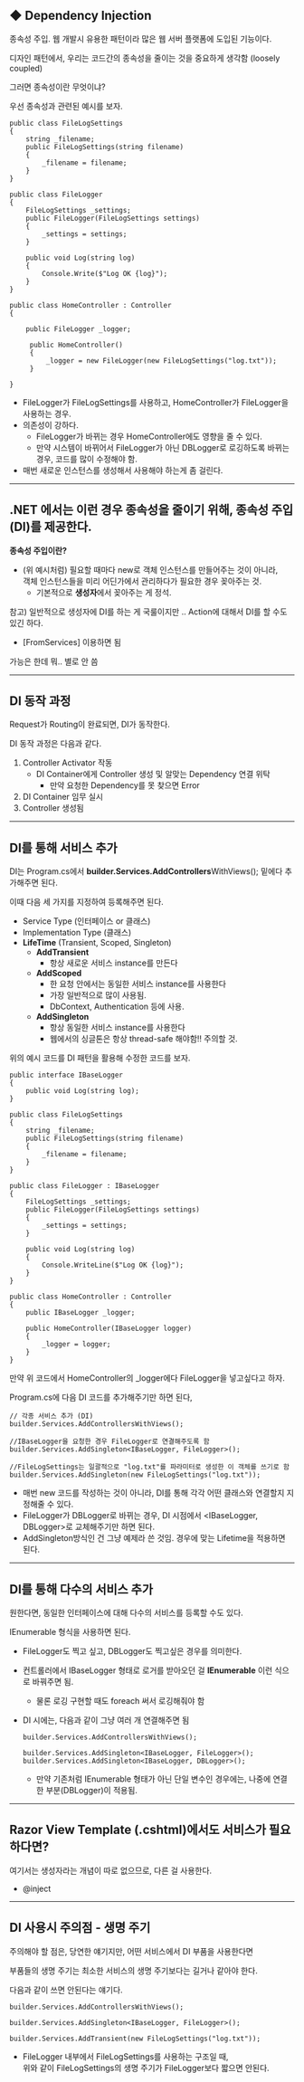 ## ◆ Dependency Injection

종속성 주입. 웹 개발시 유용한 패턴이라 많은 웹 서버 플랫폼에 도입된 기능이다.

디자인 패턴에서, 우리는 코드간의 종속성을 줄이는 것을 중요하게 생각함 (loosely coupled)

그러면 종속성이란 무엇이냐?

우선 종속성과 관련된 예시를 보자.

```
public class FileLogSettings
{
    string _filename;
    public FileLogSettings(string filename)
    {
        _filename = filename; 
    }
}
```

```
public class FileLogger
{
    FileLogSettings _settings;
    public FileLogger(FileLogSettings settings)
    {
        _settings = settings;
    }

    public void Log(string log)
    {
        Console.Write($"Log OK {log}");
    }
}
```

```
public class HomeController : Controller
{

    public FileLogger _logger;

     public HomeController()
     {
         _logger = new FileLogger(new FileLogSettings("log.txt"));
     }

}
```

-   FileLogger가 FileLogSettings를 사용하고, HomeController가 FileLogger을 사용하는 경우.
-   의존성이 강하다.
    -   FileLogger가 바뀌는 경우 HomeController에도 영향을 줄 수 있다.
    -   만약 시스템이 바뀌어서 FileLogger가 아닌 DBLogger로 로깅하도록 바뀌는 경우, 코드를 많이 수정해야 함.
-   매번 새로운 인스턴스를 생성해서 사용해야 하는게 좀 걸린다.

---

## .NET 에서는 이런 경우 종속성을 줄이기 위해, 종속성 주입(DI)를 제공한다.

**종속성 주입이란?**

-   (위 예시처럼) 필요할 때마다 new로 객체 인스턴스를 만들어주는 것이 아니라,  
    객체 인스턴스들을 미리 어딘가에서 관리하다가 필요한 경우 꽂아주는 것. 
    -   기본적으로 **생성자**에서 꽂아주는 게 정석.

참고) 일반적으로 생성자에 DI를 하는 게 국룰이지만 .. Action에 대해서 DI를 할 수도 있긴 하다.

-   \[FromServices\] 이용하면 됨

가능은 한데 뭐.. 별로 안 씀

---

## DI 동작 과정

Request가 Routing이 완료되면, DI가 동작한다.

DI 동작 과정은 다음과 같다.

1.  Controller Activator 작동
    -   DI Container에게 Controller 생성 및 알맞는 Dependency 연결 위탁
        -   만약 요청한 Dependency를 못 찾으면 Error
2.  DI Container 임무 실시
3.  Controller 생성됨

---

## DI를 통해 서비스 추가

DI는 Program.cs에서 **builder.Services.AddControllers**WithViews(); 밑에다 추가해주면 된다.

이때 다음 세 가지를 지정하여 등록해주면 된다.

-   Service Type (인터페이스 or 클래스)
-   Implementation Type (클래스)
-   **LifeTime** (Transient, Scoped, Singleton)
    -   **AddTransient**
        -   항상 새로운 서비스 instance를 만든다
    -   **AddScoped**
        -   한 요청 안에서는 동일한 서비스 instance를 사용한다
        -   가장 일반적으로 많이 사용됨.
        -   DbContext, Authentication 등에 사용. 
    -   **AddSingleton**
        -   항상 동일한 서비스 instance를 사용한다
        -   웹에서의 싱글톤은 항상 thread-safe 해야함!! 주의할 것.

위의 예시 코드를 DI 패턴을 활용해 수정한 코드를 보자.

```
public interface IBaseLogger
{
    public void Log(string log);
}
```

```
public class FileLogSettings
{
    string _filename;
    public FileLogSettings(string filename)
    {
        _filename = filename; 
    }
}
```

```
public class FileLogger : IBaseLogger
{
    FileLogSettings _settings;
    public FileLogger(FileLogSettings settings)
    {
        _settings = settings;
    }

    public void Log(string log)
    {
        Console.WriteLine($"Log OK {log}");
    }
}
```

```
public class HomeController : Controller
{
    public IBaseLogger _logger;

    public HomeController(IBaseLogger logger)
    {
        _logger = logger;
    }
}
```

만약 위 코드에서 HomeController의 \_logger에다 FileLogger을 넣고싶다고 하자.

Program.cs에 다음 DI 코드를 추가해주기만 하면 된다,

```
// 각종 서비스 추가 (DI)
builder.Services.AddControllersWithViews();

//IBaseLogger을 요청한 경우 FileLogger로 연결해주도록 함
builder.Services.AddSingleton<IBaseLogger, FileLogger>();

//FileLogSettings는 일괄적으로 "log.txt"를 파라미터로 생성한 이 객체를 쓰기로 함
builder.Services.AddSingleton(new FileLogSettings("log.txt"));
```

-   매번 new 코드를 작성하는 것이 아니라, DI를 통해 각각 어떤 클래스와 연결할지 지정해줄 수 있다.
-   FileLogger가 DBLogger로 바뀌는 경우, DI 시점에서 <IBaseLogger, DBLogger>로 교체해주기만 하면 된다.
-   AddSingleton방식인 건 그냥 예제라 쓴 것임. 경우에 맞는 Lifetime을 적용하면 된다.

---

## DI를 통해 다수의 서비스 추가

원한다면, 동일한 인터페이스에 대해 다수의 서비스를 등록할 수도 있다.

IEnumerable 형식을 사용하면 된다.

-   FileLogger도 찍고 싶고, DBLogger도 찍고싶은 경우를 의미한다.
-   컨트롤러에서 IBaseLogger 형태로 로거를 받아오던 걸 **IEnumerable**<IBaseLogger> 이런 식으로 바꿔주면 됨.
    -   물론 로깅 구현할 때도 foreach 써서 로깅해줘야 함
-   DI 시에는, 다음과 같이 그냥 여러 개 연결해주면 됨  
    
    ```
    builder.Services.AddControllersWithViews();
    
    builder.Services.AddSingleton<IBaseLogger, FileLogger>();
    builder.Services.AddSingleton<IBaseLogger, DBLogger>();
    ```
    
    -   만약 기존처럼 IEnumerable 형태가 아닌 단일 변수인 경우에는, 나중에 연결한 부분(DBLogger)이 적용됨.

---

## Razor View Template (.cshtml)에서도 서비스가 필요하다면?

여기서는 생성자라는 개념이 따로 없으므로, 다른 걸 사용한다.

-   @inject

---

## DI 사용시 주의점 - 생명 주기

주의해야 할 점은, 당연한 얘기지만, 어떤 서비스에서 DI 부품을 사용한다면

부품들의 생명 주기는 최소한 서비스의 생명 주기보다는 길거나 같아야 한다.

다음과 같이 쓰면 안된다는 얘기다.

```
builder.Services.AddControllersWithViews();

builder.Services.AddSingleton<IBaseLogger, FileLogger>();

builder.Services.AddTransient(new FileLogSettings("log.txt"));
```

-   FileLogger 내부에서 FileLogSettings를 사용하는 구조일 때,  
    위와 같이 FileLogSettings의 생명 주기가 FileLogger보다 짧으면 안된다.